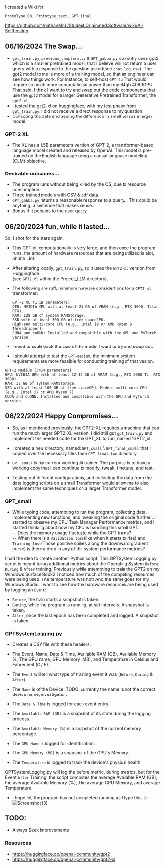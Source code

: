 I created a Wiki for:
```
ProtoType 08, Prototype_text, GPT_final
```
https://github.com/nathanMcL/Student.Originated.Software/wiki/Ai-Selfhosting<br>

## 06/16/2024 The Swap...
- `gpt_train.py`, `previous_chapters.py` & `GPT_gabba.py` currently uses gpt2 which is a smaller pretrained model, that I believe will not return a user query with a response to the question asked(see `chat_log.csv`). The gpt2 model to me is more of a training model, so that an engineer can see how things work. For instance, to self-host `GPT 4o` That would require so much more computational power than my 64gb 4060GPU. That said, I think I want to try and swap out the code components that use the `gpt2` model for a larger Generative Pretrained Transformer, the `gpt2-xl`.<br>
- I tested the gpt2-xl on huggingface, with my test phase from `gpt_train.py`. I did not receive a direct response to my question.
- Collecting the data and seeing the difference in small versus a larger model.<br>

 ### GPT-2 XL
 - The XL has a 1.5B parameters version of GPT-2, a transformer-based language model created and released by OpenAI. This model is pre-trained on the English language using a causal language modeling (CLM) objective.<br>

### Desirable outcomes...
- The program runs without being killed by the OS, due to resource consumption.
- Three trained models with CSV & pdf data.
- `GPT_gabba.py` returns a reasonable response to a query... This could be anything, a sentence that makes sense...<br>
- Bonus if it pertains to the user query.<br>

## 06/20/2024 fun, while it lasted...
So, I shot for the stars again.<br>

- This GPT-xl, computationally is very large, and then once the program runs, the amount of hardware resources that are being utilized is alot, ahhhh...lot.<br>

- After altering locally, `gpt_train.py`, so it uses the `GPT2-xl` version from Huggingface<br> (see `GPT2_xl` within the Project_LLM directory).

- The following are ruff, minimum harware considertions for a `GPT2-xl` transformer:
  ```
  GPT-2 XL (1.5B parameters)
  GPU: NVIDIA GPU with at least 24 GB of VRAM (e.g., RTX 3090, Titan RTX).
  RAM: 128 GB of system RAMStorage.
  SSD with at least 300 GB of free spaceCPU.
  High-end multi-core CPU (e.g., Intel i9 or AMD Ryzen 9 Threadripper).
  CUDA and cuDNN: Installed and compatible with the GPU and PyTorch version
  ```
- I need to scale back the size of the model I want to try and swap out.
- I should attempt to test the `GPT-medium`, the minimum system requirements are more feasible for conducting training of that vesion. <br>

```
GPT-2 Medium (345M parameters)
GPU: NVIDIA GPU with at least 12-16 GB of VRAM (e.g., RTX 2080 Ti, RTX 3080).
RAM: 32 GB of system RAMStorage.
SSD with at least 100 GB of free spaceCPU. Modern multi-core CPU (e.g., Intel i7 or AMD Ryzen 7)
CUDA and cuDNN: Installed and compatible with the GPU and PyTorch version
```
## 06/22/2024 Happy Compromises...
 - So, as I mentioned previously, the GPT2-XL requires a machine that can run the much larger GPT2-XL version. I did still gut `gpt_train.py` and implement the needed code for the GPT_XL to run, named 'GPT2_xl'. <br>

- I created a new directory, named: `GPT_small` \ `GPT_final_small` that I copied over the necessary files from `GPT_final_two` directory.<br>

- `GPT_small` is my current working AI trainer. The purpose is to have a working copy that I can continue to modify, tweak, finetune, and test.<br>

- Testing out different configurations, and collecting the data from the data logging scripts on a small Transformer would allow me to also implement the same techniques on a larger Transformer model.<br>

### GPT_small

- While typing code, attempting to run the program, collecting data, implementing new functions, and tweaking the original code further... I started to observe my CPU Task Manager Performance metrics, and I started thinking about how my CPU is handling this small GPT.<br>
-- Does the memory usage fluctuate while the GPT trains?<br>
-- When there is a `Validation loss`(like when it starts to rise) and `Training loss`(Those positive spikes along the downward gradient curve) is there a drop in any of the system performance metrics?<br>

I had the idea to create another Python script. This GPTSystemLogging.py script is meant to log additional metrics about the Operating System `Before`, `During` & `After` training. Previously while attempting to train the GPT2 on my Windows Surface Book2 I noticed how much of the computing resources were being used. The temperature was hot! And the same goes for my Windows Studio. I want to see how the hardware resources are being used by logging an `Event`:<br>

- `Before`, the train starts a snapshot is taken.
- `During`, while the program is running, at set intervals. A snapshot is taken.
- `After`, once the last epoch has been completed and logged. A snapshot is taken
  
### GPTSystemLogging.py
- Creates a CSV file with these headers:<br>

- The Event, Name, Date & Time, Available RAM (GB), Available Memory %, The GPU name, GPU Memory (MB), and Temperature in Celsius and Fahrenheit (C / F).
- The `Event` will tell what type of training event it was (`Before`, `During` & `After`).
- The `Name` is of the Device. TODO: currently the name is not the correct device name, investigate...
- The `Date & Time` is logged for each event entry.
- The `Available RAM (GB)` is a snapshot of its state during the logging process.
- The `Available Memory (%)` is a snapshot of the current memory percentage.
- The `GPU Name` is logged for identification.
- The `GPU Memory (MB)` is a snapshot of the GPU's Memory.
- The `Temperature` is logged to track the device's physical health

GPTSystemLogging.py will log the before metric, during metrics, but for the Event `After` Training, the script computes the average Available RAM (GB), the average Available Memory (%), The average GPU Memory, and average Temperature.<br>

- I hope.lol, the program has not completed running as I type this. :)
![Screenshot (3)](https://github.com/nathanMcL/Student.Originated.Software/assets/129904249/c81ecaa9-12af-4ba7-a50c-60863946f1ec)


## TODO:
- Always Seek Improvements


### Resources

- https://huggingface.co/openai-community/gpt2
- https://huggingface.co/openai-community/gpt2-xl



